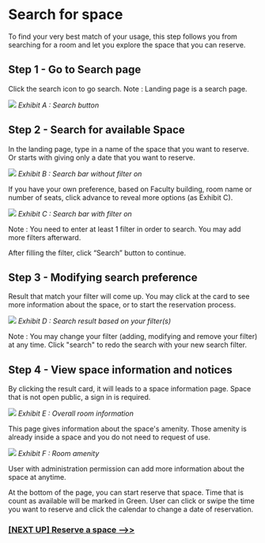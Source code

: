 # Search for space

To find your very best match of your usage, this step follows you from searching for a room and let you explore the space that you can reserve.

## Step 1 - Go to Search page
Click the search icon to go search.
Note : Landing page is a search page.

![](../../img/navigation-bar/search-button.png)
*Exhibit A : Search button*

## Step 2 - Search for available Space
In the landing page, type in a name of the space that you want to reserve.
Or starts with giving only a date that you want to reserve.

![](../../img/search-page/simple.png)
*Exhibit B : Search bar without filter on*

If you have your own preference, based on Faculty building, room name or number of seats, click advance to reveal more options (as Exhibit C).

![](../../img/search-page/advanced.png)
*Exhibit C : Search bar with filter on*

Note : You need to enter at least 1 filter in order to search.
You may add more filters afterward.

After filling the filter, click “Search” button to continue.

## Step 3 - Modifying search preference
Result that match your filter will come up.
You may click at the card to see more information about the space, or to start the reservation process.

![](../../img/search-result/simple.png)
*Exhibit D : Search result based on your filter(s)*

Note : You may change your filter (adding, modifying and remove your filter) at any time.
Click "search" to redo the search with your new search filter.

## Step 4 - View space information and notices
By clicking the result card, it will leads to a space information page.
Space that is not open public, a sign in is required.

![](../../img/room-info/overall.png)
*Exhibit E : Overall room information*

This page gives information about the space's amenity. Those amenity is already inside a space and you do not need to request of use.

![](../../img/room-info/room-amenity.png)
*Exhibit F : Room amenity*

User with administration permission can add more information about the space at anytime.

At the bottom of the page, you can start reserve that space. Time that is count as available will be marked in Green. User can click or swipe the time you want to reserve and click the calendar to change a date of reservation.

### [[NEXT UP] Reserve a space -->>](/client/reserve-a-space.md)
